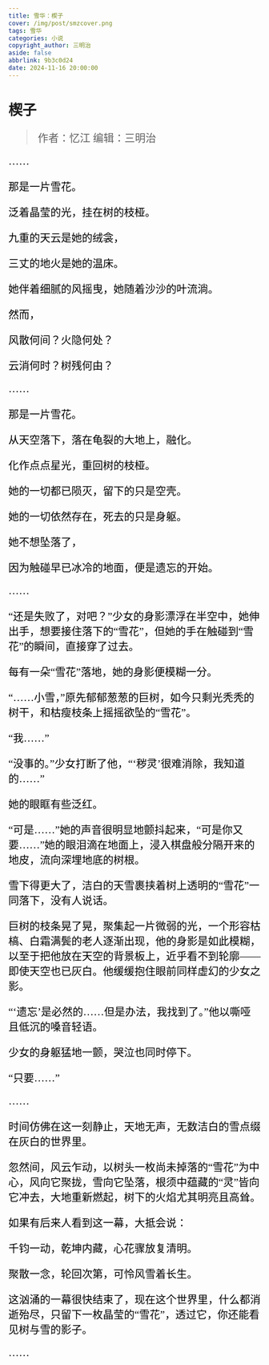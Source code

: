 ```yaml
---
title: 雪华：楔子
cover: /img/post/smzcover.png
tags: 雪华
categories: 小说
copyright_author: 三明治
aside: false
abbrlink: 9b3c0d24
date: 2024-11-16 20:00:00
---
```

<font face="kaiti">

  <h1>楔子</h1>

 <font style="color:black;font-size:21px;font-weight:450">    
    
  >作者：忆江
  >编辑：三明治  

 ……

 那是一片雪花。

 泛着晶莹的光，挂在树的枝桠。

 九重的天云是她的绒衾，

 三丈的地火是她的温床。

 她伴着细腻的风摇曳，她随着沙沙的叶流淌。

 然而，

 风散何间？火隐何处？

 云消何时？树残何由？

 ……

 那是一片雪花。

 从天空落下，落在龟裂的大地上，融化。

 化作点点星光，重回树的枝桠。

 她的一切都已陨灭，留下的只是空壳。

 她的一切依然存在，死去的只是身躯。

 她不想坠落了，

 因为触碰早已冰冷的地面，便是遗忘的开始。

 ……


 “还是失败了，对吧？”少女的身影漂浮在半空中，她伸出手，想要接住落下的“雪花”，但她的手在触碰到“雪花”的瞬间，直接穿了过去。

 每有一朵“雪花”落地，她的身影便模糊一分。

 “……小雪，”原先郁郁葱葱的巨树，如今只剩光秃秃的树干，和枯瘦枝条上摇摇欲坠的“雪花”。

 “我……”

 “没事的。”少女打断了他，“‘秽灵’很难消除，我知道的……”

 她的眼眶有些泛红。

 “可是……”她的声音很明显地颤抖起来，“可是你又要……”她的眼泪滴在地面上，浸入棋盘般分隔开来的地皮，流向深埋地底的树根。

 雪下得更大了，洁白的天雪裹挟着树上透明的“雪花”一同落下，没有人说话。

 巨树的枝条晃了晃，聚集起一片微弱的光，一个形容枯槁、白霜满鬓的老人逐渐出现，他的身影是如此模糊，以至于把他放在天空的背景板上，近乎看不到轮廓——即使天空也已灰白。他缓缓抱住眼前同样虚幻的少女之影。

 “‘遗忘’是必然的……但是办法，我找到了。”他以嘶哑且低沉的嗓音轻语。

 少女的身躯猛地一颤，哭泣也同时停下。

 “只要……”

 ……

 时间仿佛在这一刻静止，天地无声，无数洁白的雪点缀在灰白的世界里。

 忽然间，风云乍动，以树头一枚尚未掉落的“雪花”为中心，风向它聚拢，雪向它坠落，根须中蕴藏的“灵”皆向它冲去，大地重新燃起，树下的火焰尤其明亮且高耸。

 如果有后来人看到这一幕，大抵会说：

 千钧一动，乾坤内藏，心花骤放复清明。

 聚散一念，轮回次第，可怜风雪着长生。

 这汹涌的一幕很快结束了，现在这个世界里，什么都消逝殆尽，只留下一枚晶莹的“雪花”，透过它，你还能看见树与雪的影子。

 ……

 </font>
</font>